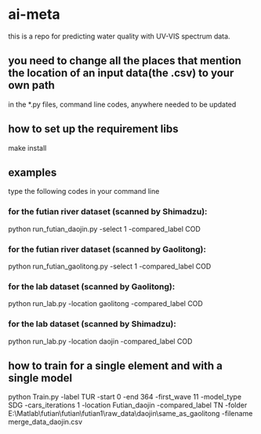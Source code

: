 # ai-meta
this is a repo for predicting water quality with UV-VIS spectrum data.

## you need to change all the places that mention the location of an input data(the .csv) to your own path
in the *.py files, command line codes, anywhere needed to be updated

## how to set up the requirement libs
make install

## examples
type the following codes in your command line

### for the futian river dataset (scanned by Shimadzu):
python run_futian_daojin.py -select 1 -compared_label COD

### for the futian river dataset (scanned by Gaolitong):
python run_futian_gaolitong.py -select 1 -compared_label COD

### for the lab dataset (scanned by Gaolitong):
python run_lab.py -location gaolitong -compared_label COD

### for the lab dataset (scanned by Shimadzu):
python run_lab.py -location daojin -compared_label COD

## how to train for a single element and with a single model
python Train.py -label TUR -start 0 -end 364 -first_wave 11 -model_type SDG -cars_iterations 1 -location Futian_daojin -compared_label TN -folder E:\Matlab\futian\futian\futian1\raw_data\daojin\same_as_gaolitong -filename merge_data_daojin.csv

